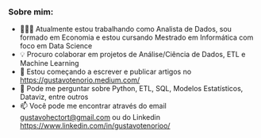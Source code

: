 <h3>Sobre mim:</h3>

- 👨🏻‍💻 Atualmente estou trabalhando como Analista de Dados, sou formado em Economia e estou cursando Mestrado em Informática com foco em Data Science
- 💡 Procuro colaborar em projetos de Análise/Ciência de Dados, ETL e Machine Learning
- 📝 Estou começando a escrever e publicar artigos no https://gustavotenorio.medium.com/
- 💬 Pode me perguntar sobre Python, ETL, SQL, Modelos Estatísticos, Dataviz, entre outros
- 📫 Você pode me encontrar através do email gustavohectort@gmail.com ou do Linkedin https://www.linkedin.com/in/gustavotenorioo/

<!---
gustavo-tenoriov/gustavo-tenoriov is a ✨ special ✨ repository because its `README.md` (this file) appears on your GitHub profile.
You can click the Preview link to take a look at your changes.
--->
